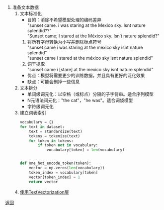 1. 准备文本数据
   1. 文本标准化
      - 目的：消除不希望模型处理的编码差异\
      "sunset came. i was staring at the Mexico sky. Isnt nature splendid??"\
      "Sunset came; I stared at the México sky. Isn’t nature splendid?"
      1. 将所有字母转换为小写并删除标点符号\
        "sunset came i was staring at the mexico sky isnt nature splendid"\
        "sunset came i stared at the méxico sky isnt nature splendid"
      2. 词干提取\
        "sunset came i [stare] at the mexico sky isnt nature splendid"
      - 优点：模型将需要更少的训练数据，并且具有更好的泛化效果
      - 缺点：可能会删掉一些信息
   2. 文本拆分
      - 单词级词元化：以空格（或标点）分隔的子字符串。适合序列模型
      - N元语法词元化："the cat"，"he was"。适合词袋模型
      - 字符级词元化
   3. 建立词表索引
      ```python
      vocabulary = {}
      for text in dataset:
          text = standardize(text)
          tokens = tokenize(text)
          for token in tokens:
              if token not in vocabulary:
                  vocabulary[token] = len(vocabulary)
      
      
      def one_hot_encode_token(token):
          vector = np.zeros(len(vocabulary))
          token_index = vocabulary[token]
          vector[token_index] = 1
          return vector
      ```
   4. [使用TextVectorization层](text_vectorization.py)

[返回](../readme.md)